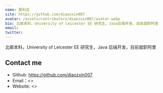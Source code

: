 ```yaml
---
name: 犀利豆
site: https://github.com/diaozxin007
avatar: /assets/contributors/diaozxin007/avatar.webp
bio: 北邮本科，University of Leicester EE 研究生，Java后端开发，目前就职阿里
email:
twitter:
---
```


北邮本科，University of Leicester EE 研究生，Java 后端开发，目前就职阿里

## Contact me

- Github: <https://github.com/diaozxin007>
- Email：<>
- Website: <>
